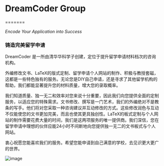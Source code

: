 # DreamCoder Group

=======

*Encode Your Application into Success*

### 铸造完美留学申请

DreamCoder 是一所由清华华科学子创建，定位于提升留学申请材料档次的咨询机构。

外编修改文书、LaTeX的版式定制、留学申请个人网站的制作、积极与教授套磁，这都是一些特色独有的服务。无论您是DIY自己申请，还是寻求了其他留学机构的帮助，我们都能显著提升您的材料质量，增大您的录取概率。

我们知道质量、独一无二和效率对您来说十分重要，因此我们向您提供全面的定制服务，以适应您的特殊需求。文书修改、撰写是一门艺术，我们的外编绝对不是教条的写手。他们将对您采取一种咨询建议并互动修改的方式。这些修改润色与互动不仅能使您的文书更加完美，而且也使其更具独创性。LaTeX的板式定制与个人网站的制作需要花费大量的时间，我们是这两项服务的唯一提供商。我们深信，您在留学申请中理想的伙伴应能24小时不间断地向您提供独一无二的文书板式与个人网站。

衷心祝愿您能喜欢我们的服务。希望您能申请到自己满意的学校，去见识更大更广的世界。

![image](http://www.dreamcodergroup.com/img/wechat-qr.jpg)




